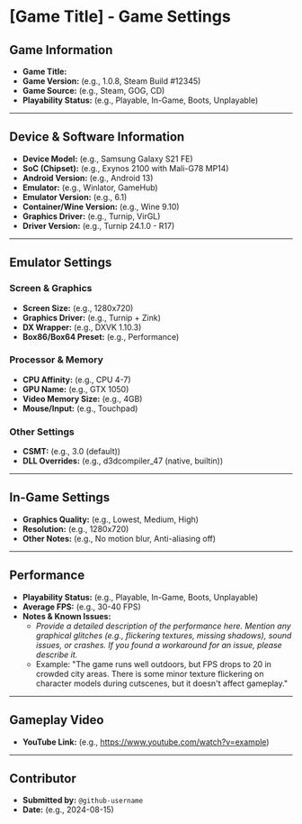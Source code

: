 # [Game Title] - Game Settings

## Game Information

*   **Game Title:**
*   **Game Version:** (e.g., 1.0.8, Steam Build #12345)
*   **Game Source:** (e.g., Steam, GOG, CD)
*   **Playability Status:** (e.g., Playable, In-Game, Boots, Unplayable)

---

## Device & Software Information

*   **Device Model:** (e.g., Samsung Galaxy S21 FE)
*   **SoC (Chipset):** (e.g., Exynos 2100 with Mali-G78 MP14)
*   **Android Version:** (e.g., Android 13)
*   **Emulator:** (e.g., Winlator, GameHub)
*   **Emulator Version:** (e.g., 6.1)
*   **Container/Wine Version:** (e.g., Wine 9.10)
*   **Graphics Driver:** (e.g., Turnip, VirGL)
*   **Driver Version:** (e.g., Turnip 24.1.0 - R17)

---

## Emulator Settings

### Screen & Graphics

*   **Screen Size:** (e.g., 1280x720)
*   **Graphics Driver:** (e.g., Turnip + Zink)
*   **DX Wrapper:** (e.g., DXVK 1.10.3)
*   **Box86/Box64 Preset:** (e.g., Performance)

### Processor & Memory

*   **CPU Affinity:** (e.g., CPU 4-7)
*   **GPU Name:** (e.g., GTX 1050)
*   **Video Memory Size:** (e.g., 4GB)
*   **Mouse/Input:** (e.g., Touchpad)

### Other Settings

*   **CSMT:** (e.g., 3.0 (default))
*   **DLL Overrides:** (e.g., d3dcompiler_47 (native, builtin))

---

## In-Game Settings

*   **Graphics Quality:** (e.g., Lowest, Medium, High)
*   **Resolution:** (e.g., 1280x720)
*   **Other Notes:** (e.g., No motion blur, Anti-aliasing off)

---

## Performance

*   **Playability Status:** (e.g., Playable, In-Game, Boots, Unplayable)
*   **Average FPS:** (e.g., 30-40 FPS)
*   **Notes & Known Issues:**
    *   *Provide a detailed description of the performance here. Mention any graphical glitches (e.g., flickering textures, missing shadows), sound issues, or crashes. If you found a workaround for an issue, please describe it.*
    *   Example: "The game runs well outdoors, but FPS drops to 20 in crowded city areas. There is some minor texture flickering on character models during cutscenes, but it doesn't affect gameplay."

---

## Gameplay Video

*   **YouTube Link:** (e.g., https://www.youtube.com/watch?v=example)

---

## Contributor

*   **Submitted by:** `@github-username`
*   **Date:** (e.g., 2024-08-15)
